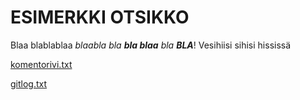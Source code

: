 # ESIMERKKI OTSIKKO

Blaa blablablaa _blaabla bla **bla blaa** bla **BLA**_!
Vesihiisi sihisi hississä 

[komentorivi.txt](https://github.com/sapetus/otm-harjoitustyo/blob/master/laskarit/viikko1/komentorivi.txt)

[gitlog.txt](https://github.com/sapetus/otm-harjoitustyo/blob/master/laskarit/viikko1/gitlog.txt)
